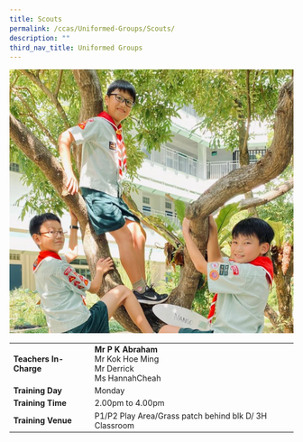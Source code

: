```yaml
---
title: Scouts
permalink: /ccas/Uniformed-Groups/Scouts/
description: ""
third_nav_title: Uniformed Groups
---
```

![](/images/scouts.jpeg)

| | |
| --- | ---|
| **Teachers In-Charge** |**Mr P K Abraham**<br>Mr Kok Hoe Ming<br>Mr Derrick<br>Ms HannahCheah
|**Training Day**|Monday
|**Training Time**|2.00pm to 4.00pm
|**Training Venue**|P1/P2 Play Area/Grass patch behind blk D/ 3H Classroom